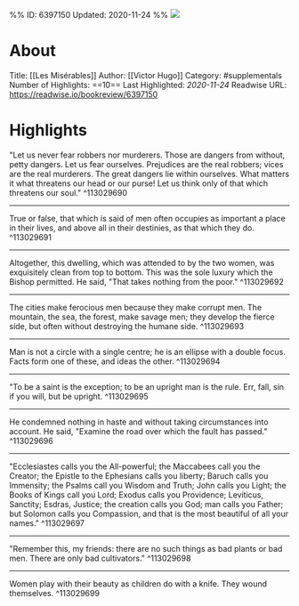 %%
ID: 6397150
Updated: 2020-11-24
%%
![](https://images-na.ssl-images-amazon.com/images/I/41kgTrrnVjL._SL500_.jpg)

# About
Title: [[Les Misérables]]
Author: [[Victor Hugo]]
Category: #supplementals
Number of Highlights: ==10==
Last Highlighted: *2020-11-24*
Readwise URL: https://readwise.io/bookreview/6397150

# Highlights 
"Let us never fear robbers nor murderers. Those are dangers from without, petty dangers. Let us fear ourselves. Prejudices are the real robbers; vices are the real murderers. The great dangers lie within ourselves. What matters it what threatens our head or our purse! Let us think only of that which threatens our soul."  ^113029690

---

True or false, that which is said of men often occupies as important a place in their lives, and above all in their destinies, as that which they do.  ^113029691

---

Altogether, this dwelling, which was attended to by the two women, was exquisitely clean from top to bottom. This was the sole luxury which the Bishop permitted. He said, "That takes nothing from the poor."  ^113029692

---

The cities make ferocious men because they make corrupt men. The mountain, the sea, the forest, make savage men; they develop the fierce side, but often without destroying the humane side.  ^113029693

---

Man is not a circle with a single centre; he is an ellipse with a double focus. Facts form one of these, and ideas the other.  ^113029694

---

"To be a saint is the exception; to be an upright man is the rule. Err, fall, sin if you will, but be upright.  ^113029695

---

He condemned nothing in haste and without taking circumstances into account. He said, "Examine the road over which the fault has passed."  ^113029696

---

"Ecclesiastes calls you the All-powerful; the Maccabees call you the Creator; the Epistle to the Ephesians calls you liberty; Baruch calls you Immensity; the Psalms call you Wisdom and Truth; John calls you Light; the Books of Kings call you Lord; Exodus calls you Providence; Leviticus, Sanctity; Esdras, Justice; the creation calls you God; man calls you Father; but Solomon calls you Compassion, and that is the most beautiful of all your names."  ^113029697

---

"Remember this, my friends: there are no such things as bad plants or bad men. There are only bad cultivators."  ^113029698

---

Women play with their beauty as children do with a knife. They wound themselves.  ^113029699

